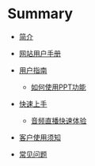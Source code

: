 # Summary

* [简介](README.md)
<!-- * [开发者文档](docs/manual/开发者文档.md) -->
* [网站用户手册](docs/manual/网站用户手册.md)

* [用户指南]()
  * [如何使用PPT功能](docs/manual/如何使用PPT.md)

* [快速上手]()
  * [音频直播快速体验](docs/quickstart/音频直播快速体验.md)

* [客户使用须知](docs/custom/README.md)

* [常见问题](docs/faq/README.md)
